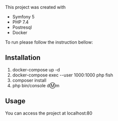 This project was created with 
- Symfony 5
- PHP 7.4
- Postresql
- Docker

To run please follow the instruction bellow:

## Installation

1. docker-compose up -d
2. docker-compose exec --user 1000:1000 php fish
3. composer install
4. php bin/console d:m:m

## Usage

You can access the project at localhost:80
